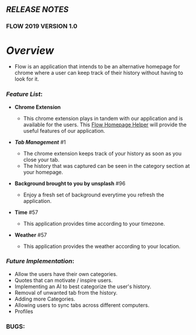 ## **_RELEASE NOTES_**

### FLOW 2019 VERSION 1.0

# **_Overview_**

- Flow is an application that intends to be an alternative homepage for chrome where a user can keep track of their history without having to look for it. 

### **_Feature List_**:

- **Chrome Extension**

  - This chrome extension plays in tandem with our application and is available for the users. This [Flow Homepage Helper](https://chrome.google.com/webstore/detail/flow-homepage-helper/jadklcjnechlbblefifkjodppcbckmlg) will provide the useful features of our application.

- **_Tab Management_** #1
  - The chrome extension keeps track of your history as soon as you close your tab.
  - The history that was captured can be seen in the category section at your homepage. 
- **Background brought to you by unsplash** #96
  - Enjoy a fresh set of background everytime you refresh the application. 
- **Time** #57
  - This application provides time according to your timezone.
- **Weather** #57
  - This application provides the weather according to your location. 

### **_Future Implementation_**:

- Allow the users have their own categories.
- Quotes that can motivate / inspire users.
- Implementing an AI to best categorize the user's history.
- Removal of unwanted tab from the history.
- Adding more Categories.
- Allowing users to sync tabs across different computers.
- Profiles

### BUGS:




